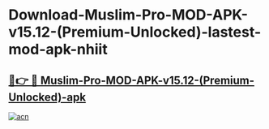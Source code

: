 # Download-Muslim-Pro-MOD-APK-v15.12-(Premium-Unlocked)-lastest-mod-apk-nhiit

<h2><a href="https://apkcomod.com?title=Muslim-Pro-MOD-APK-v15.12-(Premium-Unlocked)">🔗👉 🔴 Muslim-Pro-MOD-APK-v15.12-(Premium-Unlocked)-apk </a></h2>

[![acn](https://github.com/user-attachments/assets/0f9c940e-d8b0-45ae-aac7-cd30a18b3e1c)](https://apkcomod.com?title=Muslim-Pro-MOD-APK-v15.12-(Premium-Unlocked))
